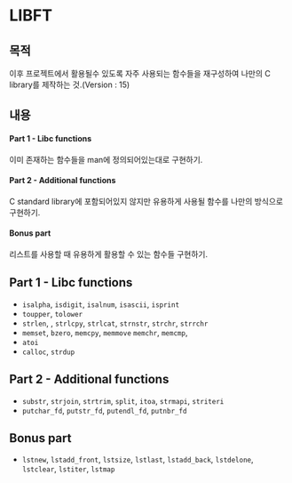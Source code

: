 # LIBFT

## 목적
이후 프로젝트에서 활용될수 있도록 자주 사용되는 함수들을 재구성하여 나만의 C library를 제작하는 것.(Version : 15)

## 내용
#### Part 1 - Libc functions
이미 존재하는 함수들을 man에 정의되어있는대로 구현하기.

#### Part 2 - Additional functions
C standard library에 포함되어있지 않지만 유용하게 사용될 함수를 나만의 방식으로 구현하기.

#### Bonus part
리스트를 사용할 때 유용하게 활용할 수 있는 함수들 구현하기.

## Part 1 - Libc functions

- `isalpha`, `isdigit`, `isalnum`, `isascii`, `isprint`
- `toupper`, `tolower`
- `strlen`, , `strlcpy`, `strlcat`, `strnstr`, `strchr`, `strrchr`
- `memset`, `bzero`, `memcpy`, `memmove` `memchr`, `memcmp`,
- `atoi`
- `calloc`, `strdup`

## Part 2 - Additional functions

- `substr`, `strjoin`, `strtrim`, `split`, `itoa`, `strmapi`, `striteri`
- `putchar_fd`, `putstr_fd`, `putendl_fd`, `putnbr_fd`

## Bonus part

- `lstnew`, `lstadd_front`, `lstsize`, `lstlast`, `lstadd_back`, `lstdelone`, `lstclear`, `lstiter`, `lstmap`
